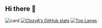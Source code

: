 ## Hi there 👋

![card](https://cdn.jsdelivr.net/gh/ClozyA/netease-music-card-fixed/card.svg)
[![ClozyA's GitHub stats](https://github-readme-stats.vercel.app/api?username=ClozyA&count_private=true&show_icons=true&theme=transparent)](https://github.com/anuraghazra/github-readme-stats)
[![Top Langs](https://github-readme-stats.vercel.app/api/top-langs/?username=ClozyA&layout=compact)](https://github.com/anuraghazra/github-readme-stats)

<!--
**ClozyA/ClozyA** is a ✨ _special_ ✨ repository because its `README.md` (this file) appears on your GitHub profile.

Here are some ideas to get you started:

- 🔭 I’m currently working on ...
- 🌱 I’m currently learning ...
- 👯 I’m looking to collaborate on ...
- 🤔 I’m looking for help with ...
- 💬 Ask me about ...
- 📫 How to reach me: ...
- 😄 Pronouns: ...
- ⚡ Fun fact: ...
-->

